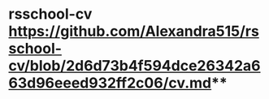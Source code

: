 # rsschool-cv  https://github.com/Alexandra515/rsschool-cv/blob/2d6d73b4f594dce26342a663d96eeed932ff2c06/cv.md**
